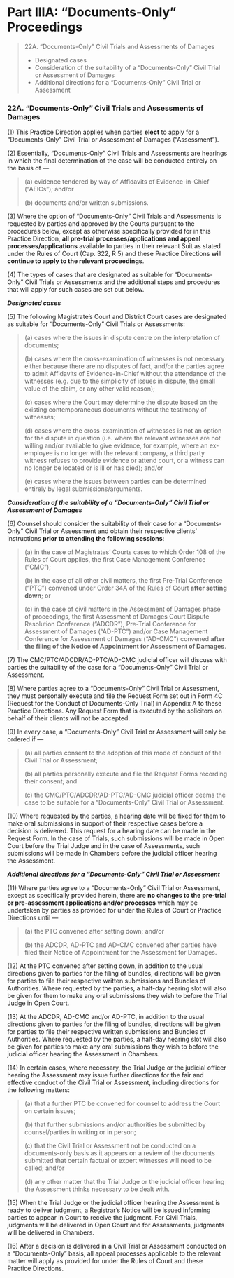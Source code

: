 # Part IIIA: “Documents-Only” Proceedings

> 22A. “Documents-Only” Civil Trials and Assessments of Damages&#x20;
>
> * Designated cases&#x20;
> * Consideration of the suitability of a “Documents-Only” Civil Trial or Assessment of Damages
> * Additional directions for a “Documents-Only” Civil Trial or Assessment

### 22A. “Documents-Only” Civil Trials and Assessments of Damages <a href="#id-22a-documents-only-civil-trials-and-assessments-of-damages" id="id-22a-documents-only-civil-trials-and-assessments-of-damages"></a>

(1) This Practice Direction applies when parties **elect** to apply for a “Documents-Only” Civil Trial or Assessment of Damages (“Assessment”).

(2) Essentially, “Documents-Only” Civil Trials and Assessments are hearings in which the final determination of the case will be conducted entirely on the basis of —

> (a) evidence tendered by way of Affidavits of Evidence-in-Chief (“AEICs”); and/or
>
> (b) documents and/or written submissions.

(3) Where the option of “Documents-Only” Civil Trials and Assessments is requested by parties and approved by the Courts pursuant to the procedures below, except as otherwise specifically provided for in this Practice Direction, **all pre-trial processes/applications and appeal processes/applications** available to parties in their relevant Suit as stated under the Rules of Court (Cap. 322, R 5) and these Practice Directions **will continue to apply to the relevant proceedings**.

(4) The types of cases that are designated as suitable for “Documents-Only” Civil Trials or Assessments and the additional steps and procedures that will apply for such cases are set out below.

_**Designated cases**_

(5) The following Magistrate’s Court and District Court cases are designated as suitable for “Documents-Only” Civil Trials or Assessments:

> (a) cases where the issues in dispute centre on the interpretation of documents;
>
> (b) cases where the cross-examination of witnesses is not necessary either because there are no disputes of fact, and/or the parties agree to admit Affidavits of Evidence-in-Chief without the attendance of the witnesses (e.g. due to the simplicity of issues in dispute, the small value of the claim, or any other valid reason);
>
> (c) cases where the Court may determine the dispute based on the existing contemporaneous documents without the testimony of witnesses;
>
> (d) cases where the cross-examination of witnesses is not an option for the dispute in question (i.e. where the relevant witnesses are not willing and/or available to give evidence, for example, where an ex-employee is no longer with the relevant company, a third party witness refuses to provide evidence or attend court, or a witness can no longer be located or is ill or has died); and/or
>
> (e) cases where the issues between parties can be determined entirely by legal submissions/arguments.

_**Consideration of the suitability of a “Documents-Only” Civil Trial or Assessment of Damages**_

(6) Counsel should consider the suitability of their case for a “Documents-Only” Civil Trial or Assessment and obtain their respective clients’ instructions **prior to attending the following sessions**:

> (a) in the case of Magistrates’ Courts cases to which Order 108 of the Rules of Court applies, the first Case Management Conference (“CMC”);
>
> (b) in the case of all other civil matters, the first Pre-Trial Conference (“PTC”) convened under Order 34A of the Rules of Court **after setting down**; or
>
> (c) in the case of civil matters in the Assessment of Damages phase of proceedings, the first Assessment of Damages Court Dispute Resolution Conference (“ADCDR”), Pre-Trial Conference for Assessment of Damages (“AD-PTC”) and/or Case Management Conference for Assessment of Damages (“AD-CMC”) convened **after the filing of the Notice of Appointment for Assessment of Damages**.

(7) The CMC/PTC/ADCDR/AD-PTC/AD-CMC judicial officer will discuss with parties the suitability of the case for a “Documents-Only” Civil Trial or Assessment.

(8) Where parties agree to a “Documents-Only” Civil Trial or Assessment, they must personally execute and file the Request Form set out in Form 4C (Request for the Conduct of Documents-Only Trial) in Appendix A to these Practice Directions. Any Request Form that is executed by the solicitors on behalf of their clients will not be accepted.

(9) In every case, a “Documents-Only” Civil Trial or Assessment will only be ordered if —

> (a) all parties consent to the adoption of this mode of conduct of the Civil Trial or Assessment;
>
> (b) all parties personally execute and file the Request Forms recording their consent; and
>
> (c) the CMC/PTC/ADCDR/AD-PTC/AD-CMC judicial officer deems the case to be suitable for a “Documents-Only” Civil Trial or Assessment.

(10) Where requested by the parties, a hearing date will be fixed for them to make oral submissions in support of their respective cases before a decision is delivered. This request for a hearing date can be made in the Request Form. In the case of Trials, such submissions will be made in Open Court before the Trial Judge and in the case of Assessments, such submissions will be made in Chambers before the judicial officer hearing the Assessment.

_**Additional directions for a “Documents-Only” Civil Trial or Assessment**_

(11) Where parties agree to a “Documents-Only” Civil Trial or Assessment, except as specifically provided herein, there are **no changes to the pre-trial or pre-assessment applications and/or processes** which may be undertaken by parties as provided for under the Rules of Court or Practice Directions until —

> (a) the PTC convened after setting down; and/or
>
> (b) the ADCDR, AD-PTC and AD-CMC convened after parties have filed their Notice of Appointment for the Assessment for Damages.

(12) At the PTC convened after setting down, in addition to the usual directions given to parties for the filing of bundles, directions will be given for parties to file their respective written submissions and Bundles of Authorities. Where requested by the parties, a half-day hearing slot will also be given for them to make any oral submissions they wish to before the Trial Judge in Open Court.

(13) At the ADCDR, AD-CMC and/or AD-PTC, in addition to the usual directions given to parties for the filing of bundles, directions will be given for parties to file their respective written submissions and Bundles of Authorities. Where requested by the parties, a half-day hearing slot will also be given for parties to make any oral submissions they wish to before the judicial officer hearing the Assessment in Chambers.

(14) In certain cases, where necessary, the Trial Judge or the judicial officer hearing the Assessment may issue further directions for the fair and effective conduct of the Civil Trial or Assessment, including directions for the following matters:

> (a) that a further PTC be convened for counsel to address the Court on certain issues;
>
> (b) that further submissions and/or authorities be submitted by counsel/parties in writing or in person;
>
> (c) that the Civil Trial or Assessment not be conducted on a documents-only basis as it appears on a review of the documents submitted that certain factual or expert witnesses will need to be called; and/or
>
> (d) any other matter that the Trial Judge or the judicial officer hearing the Assessment thinks necessary to be dealt with.

(15) When the Trial Judge or the judicial officer hearing the Assessment is ready to deliver judgment, a Registrar’s Notice will be issued informing parties to appear in Court to receive the judgment. For Civil Trials, judgments will be delivered in Open Court and for Assessments, judgments will be delivered in Chambers.

(16) After a decision is delivered in a Civil Trial or Assessment conducted on a “Documents-Only” basis, all appeal processes applicable to the relevant matter will apply as provided for under the Rules of Court and these Practice Directions.
